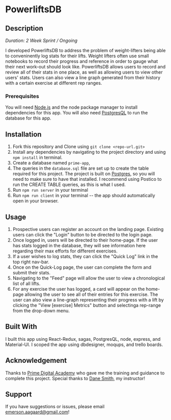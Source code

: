 # PowerliftsDB

## Description

_Duration: 2 Week Sprint / Ongoing_

I developed PowerliftsDB to address the problem of weight-lifters being able to conveninently log stats for their lifts. Weight lifters often use small notebooks to record their progress and reference in order to gauge what their next work-out should look like. PowerliftsDB allows users to record and review all of their stats in one place, as well as allowing users to view other users' stats. Users can also view a line graph generated from their history with a certain exercise at different rep ranges.

### Prerequisites

You will need [Node.js](https://nodejs.org/en/) and the node package manager to install dependencies for this app.
You will also need [PostgresQL](https://www.postgresql.org/) to run the database for this app.

## Installation

1. Fork this repository and Clone using `git clone <repo-url.git>`
2. Install any dependencies by navigating to the project directory and using `npm install` in terminal.
3. Create a database named `prime-app`,
4. The queries in the `database.sql` file are set up to create the table required for this project.
   The project is built on [Postgres](https://www.postgresql.org/download/), so you will need to make sure to have that installed.
   I recommend using Postico to run the CREATE TABLE queries, as this is what I used.
7. Run `npm run server` in your terminal
8. Run `npm run client` in your terminal -- the app should automatically open in your browser.

## Usage

1. Prospective users can register an account on the landing page. Existing users can click the "Login" button to be directed to the login page.
2. Once logged in, users will be directed to their home-page. If the user has stats logged in the database, they will see information here regarding their max efforts for different exercises.
3. If a user wishes to log stats, they can click the "Quick Log" link in the top right nav-bar.
4. Once on the Quick-Log page, the user can complete the form and submit their stats.
5. Navigating to the "Feed" page will allow the user to view a chronological list of all lifts.
6. For any exercise the user has logged, a card will appear on the home-page allowing the user to see all of their entries for this exercise. The user can also view a line-graph representing their progress with a lift by clicking the "View [exercise] Metrics" button and selectinga rep-range from the drop-down menu.

## Built With

I built this app using React-Redux, sagas, PostgresQL, node, express, and Material-UI. I scoped the app using dbdesigner, moqups, and trello boards.

## Acknowledgement
Thanks to [Prime Digital Academy](www.primeacademy.io) who gave me the training and guidance to complete this project. Special thanks to [Dane Smith](https://github.com/DoctorHowser), my instructor!

## Support
If you have suggestions or issues, please email [emerson.aagaard@gmail.com](emerson.aagaard@gmail.com)!
